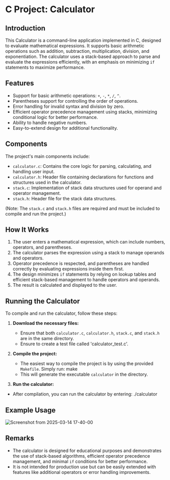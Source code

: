 # C Project: Calculator

## Introduction

This Calculator is a command-line application implemented in C, designed to evaluate mathematical expressions. It supports basic arithmetic operations such as addition, subtraction, multiplication, division, and exponentiation. The calculator uses a stack-based approach to parse and evaluate the expressions efficiently, with an emphasis on minimizing `if` statements to maximize performance.

## Features

- Support for basic arithmetic operations: `+`, `-`, `*`, `/`, `^`.
- Parentheses support for controlling the order of operations.
- Error handling for invalid syntax and division by zero.
- Efficient operator precedence management using stacks, minimizing conditional logic for better performance.
- Ability to handle negative numbers.
- Easy-to-extend design for additional functionality.

## Components

The project's main components include:

- `calculator.c`: Contains the core logic for parsing, calculating, and handling user input.
- `calculator.h`: Header file containing declarations for functions and structures used in the calculator.
- `stack.c`: Implementation of stack data structures used for operand and operator management.
- `stack.h`: Header file for the stack data structures.
  
(Note: The `stack.c` and `stack.h` files are required and must be included to compile and run the project.)

## How It Works

1. The user enters a mathematical expression, which can include numbers, operators, and parentheses.
2. The calculator parses the expression using a stack to manage operands and operators.
3. Operator precedence is respected, and parentheses are handled correctly by evaluating expressions inside them first.
4. The design minimizes `if` statements by relying on lookup tables and efficient stack-based management to handle operators and operands.
5. The result is calculated and displayed to the user.

## Running the Calculator

To compile and run the calculator, follow these steps:

1. **Download the necessary files:**
   - Ensure that both `calculator.c`, `calculator.h`, `stack.c`, and `stack.h` are in the same directory.
   - Ensure to create a test file called 'calculator_test.c'.
   
2. **Compile the project:**
   - The easiest way to compile the project is by using the provided `Makefile`. Simply run: make
   - This will generate the executable `calculator` in the directory.
   
3. **Run the calculator:**
- After compilation, you can run the calculator by entering: ./calculator

## Example Usage

![Screenshot from 2025-03-14 17-40-00](https://github.com/user-attachments/assets/0daa2781-46c9-479f-b693-4a60ce8e71f7)


## Remarks

- The calculator is designed for educational purposes and demonstrates the use of stack-based algorithms, efficient operator precedence management, and minimal `if` conditions for better performance.
- It is not intended for production use but can be easily extended with features like additional operators or error handling improvements.
